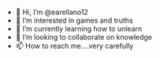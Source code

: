 - 👋 Hi, I’m @earellano12
- 👀 I’m interested in games and truths
- 🌱 I’m currently learning how to unlearn
- 💞️ I’m looking to collaborate on knowledge
- 📫 How to reach me....very carefully

<!---
earellano12/earellano12 is a ✨ special ✨ repository because its `README.md` (this file) appears on your GitHub profile.
You can click the Preview link to take a look at your changes.
--->

